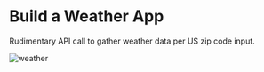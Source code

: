 # Build a Weather App

Rudimentary API call to gather weather data per US zip code input.

![weather](https://image.shutterstock.com/image-photo/photos-sky-during-different-weather-260nw-1899360634.jpg)
